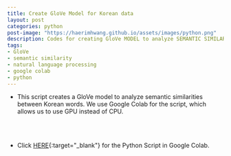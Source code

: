 ```yaml
---
title: Create GloVe Model for Korean data
layout: post
categories: python
post-image: "https://haerimhwang.github.io/assets/images/python.png"
description: Codes for creating GloVe MODEL to analyze SEMANTIC SIMILARITIES between Korean words
tags:
- GloVe 
- semantic similarity
- natural language processing
- google colab
- python
---
```


* This script creates a GloVe model to analyze semantic similarities between Korean words. We use Google Colab for the script, which allows us to use GPU instead of CPU. 
<br>
<br>

* Click [HERE](https://colab.research.google.com/drive/1I_0PoUTyZ-vyYJ7jwVzK0TdX0jNEc0sG?usp=sharing){:target="_blank"} for the Python Script in Google Colab.

<br>
<br>
